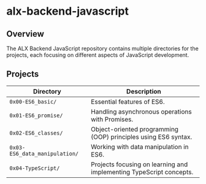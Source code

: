 # alx-backend-javascript

## Overview

The ALX Backend JavaScript repository contains multiple directories for the projects, each focusing on different aspects of JavaScript development.

## Projects

| Directory                 | Description                                   |
|---------------------------|-----------------------------------------------|
| `0x00-ES6_basic/`         | Essential features of ES6.             |
| `0x01-ES6_promise/`       | Handling asynchronous operations with Promises. |
| `0x02-ES6_classes/`       | Object-oriented programming (OOP) principles using ES6 syntax.  |
| `0x03-ES6_data_manipulation/` | Working with data manipulation in ES6.                                |
| `0x04-TypeScript/`            | Projects focusing on learning and implementing TypeScript concepts.   |
